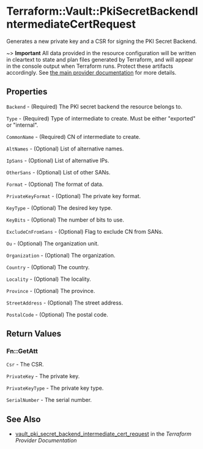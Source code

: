 # Terraform::Vault::PkiSecretBackendIntermediateCertRequest

Generates a new private key and a CSR for signing the PKI Secret Backend.

~> **Important** All data provided in the resource configuration will be
written in cleartext to state and plan files generated by Terraform, and
will appear in the console output when Terraform runs. Protect these
artifacts accordingly. See
[the main provider documentation](../index.html)
for more details.

## Properties

`Backend` - (Required) The PKI secret backend the resource belongs to.

`Type` - (Required) Type of intermediate to create. Must be either \"exported\" or \"internal\".

`CommonName` - (Required) CN of intermediate to create.

`AltNames` - (Optional) List of alternative names.

`IpSans` - (Optional) List of alternative IPs.

`OtherSans` - (Optional) List of other SANs.

`Format` - (Optional) The format of data.

`PrivateKeyFormat` - (Optional) The private key format.

`KeyType` - (Optional) The desired key type.

`KeyBits` - (Optional) The number of bits to use.

`ExcludeCnFromSans` - (Optional) Flag to exclude CN from SANs.

`Ou` - (Optional) The organization unit.

`Organization` - (Optional) The organization.

`Country` - (Optional) The country.

`Locality` - (Optional) The locality.

`Province` - (Optional) The province.

`StreetAddress` - (Optional) The street address.

`PostalCode` - (Optional) The postal code.


## Return Values

### Fn::GetAtt

`Csr` - The CSR.

`PrivateKey` - The private key.

`PrivateKeyType` - The private key type.

`SerialNumber` - The serial number.

## See Also

* [vault_pki_secret_backend_intermediate_cert_request](https://www.terraform.io/docs/providers/vault/r/pki_secret_backend_intermediate_cert_request.html) in the _Terraform Provider Documentation_